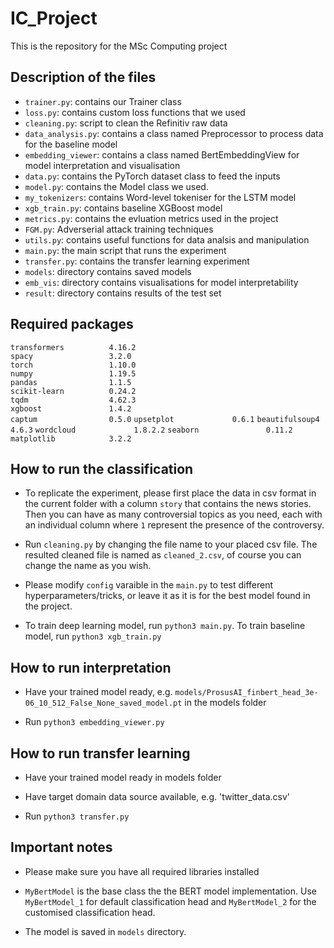 # IC_Project
This is the repository for the MSc Computing project

## Description of the files
- `trainer.py`: contains our Trainer class
- `loss.py`: contains custom loss functions that we used
- `cleaning.py`: script to clean the Refinitiv raw data
- `data_analysis.py`: contains a class named Preprocessor to process data for the baseline model
- `embedding_viewer`: contains a class named BertEmbeddingView for model interpretation and visualisation
- `data.py`: contains the PyTorch dataset class to feed the inputs
- `model.py`: contains the Model class we used.
- `my_tokenizers`: contains Word-level tokeniser for the LSTM model
- `xgb_train.py`: contains baseline XGBoost model
- `metrics.py`: contains the evluation metrics used in the project
- `FGM.py`: Adverserial attack training techniques
- `utils.py`: contains useful functions for data analsis and manipulation
- `main.py`: the main script that runs the experiment
- `transfer.py`: contains the transfer learning experiment
- `models`: directory contains saved models
- `emb_vis`: directory contains visualisations for model interpretability
- `result`: directory contains results of the test set

## Required packages
`transformers          4.16.2`  
`spacy                 3.2.0`  
`torch                 1.10.0`  
`numpy                 1.19.5`  
`pandas                1.1.5`   
`scikit-learn          0.24.2`  
`tqdm                  4.62.3`  
`xgboost               1.4.2`  
`captum                0.5.0`
`upsetplot             0.6.1`
`beautifulsoup4        4.6.3`
`wordcloud             1.8.2.2`
`seaborn               0.11.2`
`matplotlib            3.2.2`




## How to run the classification
* To replicate the experiment, please first place the data in csv format in the current folder with a column `story` that contains the news stories. Then you can have as many controversial topics as you need, each with an individual column where `1` represent the presence of the controversy.

* Run `cleaning.py` by changing the file name to your placed csv file. The resulted cleaned file is named as `cleaned_2.csv`, of course you can change the name as you wish.

* Please modify `config` varaible in the `main.py` to test different hyperparameters/tricks, or leave it as it is for the best model found in the project.

* To train deep learning model, run `python3 main.py`. To train baseline model, run `python3 xgb_train.py`

## How to run interpretation
* Have your trained model ready, e.g. `models/ProsusAI_finbert_head_3e-06_10_512_False_None_saved_model.pt` in the models folder

* Run `python3 embedding_viewer.py`

## How to run transfer learning
* Have your trained model ready in models folder

* Have target domain data source available, e.g. 'twitter_data.csv'

* Run `python3 transfer.py`
## Important notes
* Please make sure you have all required libraries installed

* `MyBertModel` is the base class the the BERT model implementation. Use `MyBertModel_1` for default classification head and `MyBertModel_2` for the customised classification head.

* The model is saved in `models` directory.

